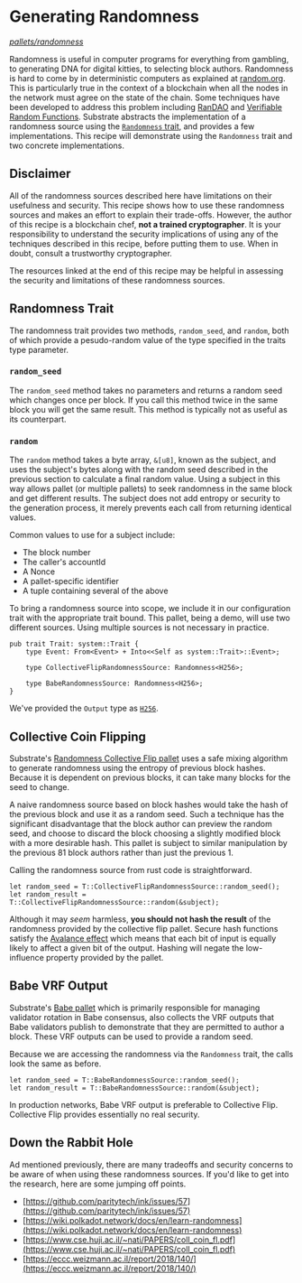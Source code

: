 # Generating Randomness
*[pallets/randomness](https://github.com/substrate-developer-hub/recipes/tree/master/pallets/randomness/)*

Randomness is useful in computer programs for everything from gambling, to generating DNA for digital kitties, to selecting block authors. Randomness is hard to come by in deterministic computers as explained at [random.org](https://www.random.org/randomness/). This is particularly true in the context of a blockchain when all the nodes in the network must agree on the state of the chain. Some techniques have been developed to address this problem including [RanDAO](https://github.com/randao/randao) and [Verifiable Random Functions](https://en.wikipedia.org/wiki/Verifiable_random_function). Substrate abstracts the implementation of a randomness source using the [`Randomness` trait](https://substrate.dev/rustdocs/master/frame_support/traits/trait.Randomness.html), and provides a few implementations. This recipe will demonstrate using the `Randomness` trait and two concrete implementations.

## Disclaimer

All of the randomness sources described here have limitations on their usefulness and security. This recipe shows how to use these randomness sources and makes an effort to explain their trade-offs. However, the author of this recipe is a blockchain chef, **not a trained cryptographer**. It is your responsibility to understand the security implications of using any of the techniques described in this recipe, before putting them to use. When in doubt, consult a trustworthy cryptographer.

The resources linked at the end of this recipe may be helpful in assessing the security and limitations of these randomness sources.

## Randomness Trait

The randomness trait provides two methods, `random_seed`, and `random`, both of which provide a pesudo-random value of the type specified in the traits type parameter.

### `random_seed`

The `random_seed` method takes no parameters and returns a random seed which changes once per block. If you call this method twice in the same block you will get the same result. This method is typically not as useful as its counterpart.

### `random`

The `random` method takes a byte array, `&[u8]`, known as the subject, and uses the subject's bytes along with the random seed described in the previous section to calculate a final random value. Using a subject in this way allows pallet (or multiple pallets) to seek randomness in the same block and get different results. The subject does not add entropy or security to the generation process, it merely prevents each call from returning identical values.

Common values to use for a subject include:
* The block number
* The caller's accountId
* A Nonce
* A pallet-specific identifier
* A tuple containing several of the above

To bring a randomness source into scope, we include it in our configuration trait with the appropriate trait bound. This pallet, being a demo, will use two different sources. Using multiple sources is not necessary in practice.

```rust, ignore
pub trait Trait: system::Trait {
	type Event: From<Event> + Into<<Self as system::Trait>::Event>;

	type CollectiveFlipRandomnessSource: Randomness<H256>;

	type BabeRandomnessSource: Randomness<H256>;
}
```

We've provided the `Output` type as [`H256`](https://substrate.dev/rustdocs/master/sp_core/struct.H256.html).

## Collective Coin Flipping

Substrate's [Randomness Collective Flip pallet](https://substrate.dev/rustdocs/master/pallet_randomness_collective_flip/index.html) uses a safe mixing algorithm to generate randomness using the entropy of previous block hashes. Because it is dependent on previous blocks, it can take many blocks for the seed to change.

A naive randomness source based on block hashes would take the hash of the previous block and use it as a random seed. Such a technique has the significant disadvantage that the block author can preview the random seed, and choose to discard the block choosing a slightly modified block with a more desirable hash. This pallet is subject to similar manipulation by the previous 81 block authors rather than just the previous 1.

Calling the randomness source from rust code is straightforward.

```rust, ignore
let random_seed = T::CollectiveFlipRandomnessSource::random_seed();
let random_result = T::CollectiveFlipRandomnessSource::random(&subject);
```

Although it may _seem_ harmless, **you should not hash the result** of the randomness provided by the collective flip pallet. Secure hash functions satisfy the [Avalance effect](https://en.wikipedia.org/wiki/Avalanche_effect) which means that each bit of input is equally likely to affect a given bit of the output. Hashing will negate the low-influence property provided by the pallet.

## Babe VRF Output

Substrate's [Babe pallet](https://substrate.dev/rustdocs/master/pallet_babe/index.html) which is primarily responsible for managing validator rotation in Babe consensus, also collects the VRF outputs that Babe validators publish to demonstrate that they are permitted to author a block. These VRF outputs can be used to provide a random seed.

Because we are accessing the randomness via the `Randomness` trait, the calls look the same as before.

```rust, ignore
let random_seed = T::BabeRandomnessSource::random_seed();
let random_result = T::BabeRandomnessSource::random(&subject);
```

In production networks, Babe VRF output is preferable to Collective Flip. Collective Flip provides essentially no real security.

## Down the Rabbit Hole

Ad mentioned previously, there are many tradeoffs and security concerns to be aware of when using these randomness sources. If you'd like to get into the research, here are some jumping off points.

* [https://github.com/paritytech/ink/issues/57](https://github.com/paritytech/ink/issues/57)
* [https://wiki.polkadot.network/docs/en/learn-randomness](https://wiki.polkadot.network/docs/en/learn-randomness)
* [https://www.cse.huji.ac.il/~nati/PAPERS/coll_coin_fl.pdf](https://www.cse.huji.ac.il/~nati/PAPERS/coll_coin_fl.pdf)
* [https://eccc.weizmann.ac.il/report/2018/140/](https://eccc.weizmann.ac.il/report/2018/140/)
